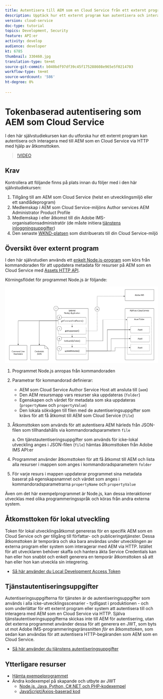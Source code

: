 ```yaml
---
title: Autentisera till AEM som en Cloud Service från ett externt program
description: Upptäck hur ett externt program kan autentisera och interagera med AEM som en Cloud Service via HTTP med hjälp av Local Development Access-token och inloggningsuppgifter.
version: cloud-service
doc-type: tutorial
topics: Development, Security
feature: API:er
activity: develop
audience: developer
kt: 6785
thumbnail: 330460.jpg
translation-type: tm+mt
source-git-commit: b040bdf97df39c45f175288608e965e5f0214703
workflow-type: tm+mt
source-wordcount: '586'
ht-degree: 0%

---
```



# Tokenbaserad autentisering som AEM som Cloud Service

I den här självstudiekursen kan du utforska hur ett externt program kan autentisera och interagera med till AEM som en Cloud Service via HTTP med hjälp av åtkomsttoken.

>[!VIDEO](https://video.tv.adobe.com/v/330460/?quality=12&learn=on)

## Krav

Kontrollera att följande finns på plats innan du följer med i den här självstudiekursen:

1. Tillgång till am AEM som Cloud Service (helst en utvecklingsmiljö eller ett sandlådeprogram)
1. Medlemskap i AEM som Cloud Service-miljöns Author services AEM Administrator Product Profile
1. Medlemskap i eller åtkomst till din Adobe IMS-organisationsadministratör (de måste initiera [tjänstens inloggningsuppgifter](./service-credentials.md))
1. Den senaste [WKND-platsen](https://github.com/adobe/aem-guides-wknd) som distribuerats till din Cloud Service-miljö

## Översikt över externt program

I den här självstudien används ett [enkelt Node.js-program](./assets/aem-guides_token-authentication-external-application.zip) som körs från kommandoraden för att uppdatera metadata för resurser på AEM som en Cloud Service med [Assets HTTP API](https://experienceleague.adobe.com/docs/experience-manager-cloud-service/assets/admin/mac-api-assets.html).

Körningsflödet för programmet Node.js är följande:

![Externt program](./assets/overview/external-application.png)

1. Programmet Node.js anropas från kommandoraden
1. Parametrar för kommandorad definierar:
   + AEM som Cloud Service Author Service Host att ansluta till (`aem`)
   + Den AEM resursmapp vars resurser ska uppdateras (`folder`)
   + Egenskapen och värdet för metadata som ska uppdateras (`propertyName` och `propertyValue`)
   + Den lokala sökvägen till filen med de autentiseringsuppgifter som krävs för att få åtkomst till AEM som Cloud Service (`file`)
1. Åtkomsttoken som används för att autentisera AEM härleds från JSON-filen som tillhandahålls via kommandoradsparametern `file`

   a. Om tjänstautentiseringsuppgifter som används för icke-lokal utveckling anges i JSON-filen (`file`) hämtas åtkomsttoken från Adobe IMS API:er
1. Programmet använder åtkomsttoken för att få åtkomst till AEM och lista alla resurser i mappen som anges i kommandoradsparametern `folder`
1. För varje resurs i mappen uppdaterar programmet sina metadata baserat på egenskapsnamnet och värdet som anges i kommandoradsparametrarna `propertyName` och `propertyValue`

Även om det här exempelprogrammet är Node.js, kan dessa interaktioner utvecklas med olika programmeringsspråk och köras från andra externa system.

## Åtkomsttoken för lokal utveckling

Token för lokal utvecklingsåtkomst genereras för en specifik AEM som en Cloud Service och ger tillgång till författar- och publiceringstjänster.  Dessa åtkomsttoken är temporära och ska bara användas under utvecklingen av externa program eller system som interagerar med AEM via HTTP. Istället för att utvecklaren behöver skaffa och hantera äkta Service Credentials kan han eller hon snabbt och enkelt generera en temporär åtkomsttoken så att han eller hon kan utveckla sin integrering.

+ [Så här använder du Local Development Access Token](./local-development-access-token.md)

## Tjänstautentiseringsuppgifter

Autentiseringsuppgifterna för tjänsten är de autentiseringsuppgifter som används i alla icke-utvecklingsscenarier - tydligast i produktionen - och som underlättar för ett externt program eller system att autentisera till och interagera med AEM som en Cloud Service via HTTP. Själva tjänstautentiseringsuppgifterna skickas inte till AEM för autentisering, utan det externa programmet använder dessa för att generera en JWT, som byts ut mot Adobe IMS-programmeringsgränssnitten _för_ en åtkomsttoken, som sedan kan användas för att autentisera HTTP-begäranden som AEM som en Cloud Service.

+ [Så här använder du tjänstens autentiseringsuppgifter](./service-credentials.md)

## Ytterligare resurser

+ [Hämta exempelprogrammet](./assets/aem-guides_token-authentication-external-application.zip)
+ Andra kodexempel på skapande och utbyte av JWT
   + [Node.js, Java, Python, C#.NET och PHP-kodexempel](https://www.adobe.io/authentication/auth-methods.html#!AdobeDocs/adobeio-auth/master/JWT/samples/samples.md)
   + [JavaScript/Axios-baserad kod](https://github.com/adobe/aemcs-api-client-lib)
